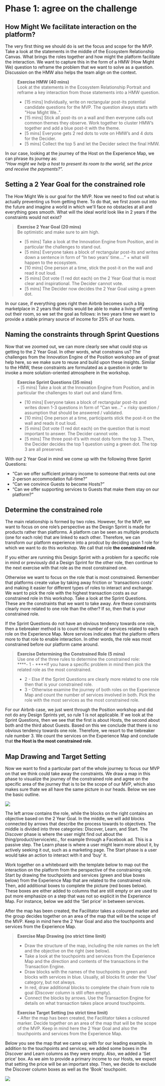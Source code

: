 # Phase 1: agree on the challenge

## How Might We facilitate interaction on the platform?

The very first thing we should do is set the focus and scope for the MVP. Take a look at the statements in the middle of the Ecosystem Relationship Canvas. What brings the roles together and how might the platform facilitate the interaction. We want to capture this in the form of a HMW \(How Might We\) question to reframe the problem that we want to solve as a question. Discussion on the HMW also helps the team align on the context.

> **Exercise HMW \(40 mins\)**  
> Look at the statements in the Ecosystem Relationship Portrait and reframe a key interaction from those statements into a HMW question.   
> - \[15 mins\] Individually, write on rectangular post-its potential candidate questions for the MVP. The question always starts with "How Might We..".  
> - \[15 mins\] Stick all post-its on a wall and then everyone calls out common themes they observe. Work together to cluster HMW’s together and add a blue post-it with the theme.   
> - \[5 mins\] Everyone gets 2 red dots to vote on HMW’s and 4 dots for the Decider.   
> - \[5 mins\] Collect the top 5 and let the Decider select the final HMW.

In our case, looking at the journey of the Host on the Experience Map, we can phrase its journey as:   
_“How might we help a host to present its room to the world, set the price and receive the payments?”._

## Setting a 2 Year Goal for the constrained role

The How Might We is our goal for the MVP. Now we need to find out what is actually preventing us from getting there. To do that, we first zoom out into the future and imagine a world in which we'll face no obstacles at all and everything goes smooth. What will the ideal world look like in 2 years if the constraints would not exist? 

> **Exercise 2 Year Goal \(20 mins\)**  
> Be optimistic and make sure to aim high.   
> - \[5 mins\] Take a look at the Innovation Engine from Position, and in particular the challenges to stand out.   
> - \[5 mins\] Everyone takes a block of rectangular post-its and writes down a sentence in form of “In two years’ time….” + what will happen to the ecosystem.   
> - \[10 mins\] One person at a time, stick the post-it on the wall and read it out loud.   
> - \[5 mins\] Dot vote \(1 red dot each\) on the 2 Year Goal that is most clear and inspirational. The Decider cannot vote.   
> - \[5 mins\] The Decider now decides the 2 Year Goal using a green dot.

In our case, if everything goes right then Airbnb becomes such a big marketplace in 2 years that Hosts would be able to make a living off renting out their room, so we set the goal as follows: in two years time we want to provide a stable primary source of income for 25% of our hosts.

## Naming the constraints through Sprint Questions

Now that we zoomed out, we can more clearly see what could stop us getting to the 2 Year Goal. In other words, what constrains us? The challenges from the Innovation Engine of the Position workshop are of great help here, so we make sure to reuse and build upon these insights. Similar to the HMW, these constraints are formulated as a question in order to invoke a more solution-oriented atmosphere in the workshop.

> **Exercise Sprint Questions \(35 mins\)  
> -** \[5 mins\] Take a look at the Innovation Engine from Position, and in particular the challenges to start out and stand firm.­  
> - \[10 mins\] Everyone takes a block of rectangular post-its and writes down 1-3 questions  in form of “Can we...” + risky question / assumption that should be answered / validated.  
> - \[10 mins\] One person at a time, participants stick the post-it on the wall and reads it out loud.  
> - \[5 mins\] Dot vote \(1 red dot each\) on the question that is most important to answer. The Decider cannot vote.   
> - \[5 mins\] The three post-it’s with most dots form the top 3. Then, the Decider decides the top 1 question using a green dot. The top 3 are all preserved.

With our 2 Year Goal in mind we come up with the following three Sprint Questions:

* “Can we offer sufficient primary income to someone that rents out one 2-person accommodation full-time?” 
* “Can we convince Guests to become Hosts?” 
* “Can we offer supporting services to Guests that make them stay on our platform?”

## Determine the constrained role 

The main relationship is formed by two roles. However, for the MVP, we want to focus on one role’s perspective as the Design Sprint is made for products rather than platforms. A platform can be seen as multiple products \(one for each role\) that are linked to each other. Therefore, we can transform our platform experience into a prodcut by deciding upon 1 role for which we want to do this workshop. We call that role **the constrained role**.

If you either are running this Design Sprint with a problem for a specific role in mind or previously did a Design Sprint for the other role, then continue to the next exercise with that role as the most constrained one. 

Otherwise we want to focus on the role that is most constrained. Remember that platforms create value by taking away friction or 'transactions costs' and making it easier for different types of roles to interact and exchange. We want to pick the role with the highest transaction costs as our constrained role in this workshop. Take a look at the Sprint Questions. These are the constraints that we want to take away. Are these constraints clearly more related to one role than the other? If so, then that is your constrained role.

If the Sprint Questions do not have an obvious tendency towards one role, then a tiebreaker method is to count the number of services related to each role on the Experience Map. More services indicates that the platform offers more to that role to enable interaction. In other words, the role was most constrained before our platform came around. 

> **Exercise Determining the Constrained Role \(5 mins\)**  
> Use one of the three rules to determine the constrained role:  
> ****- 1 - ****If you have a specific problem in mind then pick the related role as the most constrained.   
> - 2 - Else if the Sprint Questions are clearly more related to one role then that is your constrained role.   
> - 3 - Otherwise examine the journey of both roles on the Experience Map and count the number of services involved in both. Pick the role with the most services as the most constrained role.

For our Airbnb case, we just went through the Position workshop and did not do any Design Sprints yet, so rule 1 is not applicable. If we look at the Sprint Questions, then we see that the first is about Hosts, the second about both and the third about Guests. Based on this we conclude that there is no obvious tendency towards one role. Therefore, we resort to the tiebreaker rule number 3. We count the services on the Experience Map and conclude that **the Host is the most constrained role**. 

## Map Drawing and Target Setting

Now we want to find a particular part of the whole journey to focus our MVP on that we think could take away the constraints. We draw a map in this phase to visualize the journey of the constrained role and agree on the specific area of the journey that is to be the scope of our MVP, which also makes sure thate we all have the same picture in our heads. Below we see the basic outline.

![](../.gitbook/assets/image%20%289%29.png)

The left arrow contains the role, while the blocks on the right contains an objective based on the 2 Year Goal. In the middle, we will add blocks connected by arrows that describe the process towards to objectives. The middle is divided into three categories: Discover, Learn, and Start. The Discover phase is where the user might find out about the thing/product/service/etc., for example through a Facebook ad. This is a passive step. The Learn phase is where a user might learn more about it, by actively seeking it out, such as a marketing page. The Start phase is a user would take an action to interact with it and 'buy' it.

Work together on a whiteboard with the template below to map out the interaction on the platform from the perspective of the constraining role. Start by drawing the touchpoints and services \(green and blue boxes below\) from the Experience Map that are related to the constrained role. Then, add additional boxes to complete the picture \(red boxes below\). These boxes are either added to columns that are still empty or are used to put more emphasize on a step that was not so explicit in the Experience Map. For instance, below we add the 'Set price' in between services.

After the map has been created, the Facilitator takes a coloured marker and the group decides together on an area of the map that will be the scope of the MVP. Keep in mind here the 2 Year Goal and also the touchpoints and services from the Experience Map.

> **Exercise Map Drawing \(no strict time limit\)**  
> - Draw the structure of the map, including the role names on the left and the objective on the right \(see below\).   
> - Take a look at the touchpoints and services from the Experience Map and the direction and contents of the transactions in the Transaction Engine.   
> - Draw blocks with the names of the touchpoints in green and blocks with services in blue. Usually, all blocks fit under the ‘Use’ category, but not always.   
> - In red, draw additional blocks to complete the chain from role to goal \(Discover column is still often empty\).   
> - Connect the blocks by arrows. Use the Transaction Engine for details on what transaction takes place around touchpoints.
>
> **Exercise Target Setting \(no strict time limit\)  
> -** After the map has been created, the Facilitator takes a coloured marker. Decide together on an area of the map that will be the scope of the MVP. Keep in mind here the 2 Year Goal and also the touchpoints and services from the Experience Map.

Below you see the map that we came up with for our leading example. In addition to the touchpoints and services, we added some boxes in the Discover and Learn columns as they were empty. Also, we added a 'Set price' box. As we aim to provide a primary income to our Hosts, we expect that setting the price will be an important step. Then, we decide to exclude the Discover column boxes as well as the 'Book' touchpoint.

![](../.gitbook/assets/image%20%281%29.png)

## 



